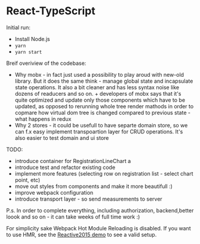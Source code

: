 # React-TypeScript

Initial run:

* Install Node.js
* `yarn`
* `yarn start`

Breif overiview of the codebase:
* Why mobx - in fact just used a possibility to play aroud with new-old library. But it does the same think - manage global state and incapsulate state operations. It also a bit cleaner and has less syntax noise like dozens of readucers and so on. + developers of mobx says that it's quite optimized and update
only those components which have to be updated, as opposed to rerunning whole tree render mathods in order to copmare how virtual dom tree is changed compared to previous state - what happens in redux
* Why 2 stores - it could be usefull to have separte domain store, so we can f.x easy implement
transpoartion layer for CRUD operations. It's also easier to test domain and ui store

TODO:
* introduce container for RegistrationLineChart a
* introduce test and refactor existing code
* implement more features (selecting row on registration list - select chart point, etc)
* move out styles from components and make it more beautifull :)
* improve webpack configuration
* introduce transport layer - so send measurements to server


P.s. In order to complete everything, including authorization, backend,better loook and so on - it can take weeks of full time work :)


For simplicity sake Webpack Hot Module Reloading is disabled. If you want to use HMR, see the [Reactive2015 demo](https://github.com/mobxjs/mobx-reactive2015-demo) to see a valid setup.